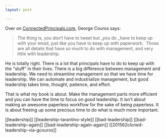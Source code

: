 ```yaml
---
layout: post

---
```

Over on [ConnectedPrincipals.com](http://connectedprincipals.com/archives/6018), George Couros says:

> The thing is, you don’t have to tweet but _you do _have to keep up with your email, just like you have to keep up with paperwork.  Those are all details that have so much to do with management, and very little with leadership.

He is totally right. There is a lot that principals have to do to keep up with the "stuff" in their lives. There is a big difference between management and leadership. We need to streamline management so that we have time for leadership. We can automate and industrialize management, but good leadership takes time, thought, patience, and effort. ​

​That is what my book is about. Make the management parts more efficient and you can have the time ​to focus on good leadership. It isn't about making an awesome paperless workflow for the sake of being paperless. It is about freeing up some precious time to do what is much more important.

[[leadership]]
[[leadership-tarantino-style]]
[[bad-leadership]]
[[bad-leadership-again]]
[[bad-leadership-again-again]]
[[201562cloned-leadership-via-gcouros]]
